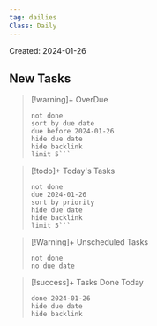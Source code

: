 ```yaml
---
tag: dailies
Class: Daily
---
```

Created: 2024-01-26

## New Tasks

> [!warning]+ OverDue
> ```tasks
> not done
> sort by due date
> due before 2024-01-26
> hide due date
> hide backlink
> limit 5```

> [!todo]+ Today's Tasks
> ```tasks
> not done
> due 2024-01-26
> sort by priority
> hide due date
> hide backlink
> limit 5```

> [!Warning]+ Unscheduled Tasks
> ```tasks
> not done
> no due date
> ```

> [!success]+ Tasks Done Today
> ```tasks
> done 2024-01-26
> hide due date
> hide backlink
> ```
